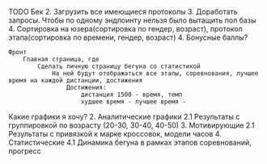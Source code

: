 TODO
    Бек
        2. Загрузить все имеющиеся протоколы
        3. Доработать запросы. Чтобы по одному эндпоинту нельзя было вытащить пол базы
        4. Сортировка на юзера(сортировка по гендер, возраст), протокол этапа(сортировка по времени, гендер, возраст)
        4. Бонусные баллы?


    Фронт
        Главная страница, где 
            Сделать личную страницу бегуна со статистикой
                На ней будут отображаться все этапы, соревнования, лучшее время на каждой дистанции, достижения
                    Достижения:
                        дистанция 1500 - время, темп
                        худшее время - лучшее время -



Какие графики я хочу?
2. Аналитические графики
    2.1 Результаты с группировкой по возрасту (20-30, 30-40, 40-50)
3. Мотивирующие 
    2.1 Результаты с привязкой к марке кроссовок, модели часов
4. Статистические
    4.1 Динамика бегуна в рамках этапов соревнований, прогресс
